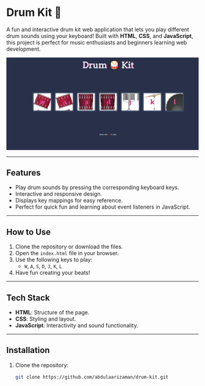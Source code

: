 # Drum Kit 🥁

A fun and interactive drum kit web application that lets you play different drum sounds using your keyboard! Built with **HTML**, **CSS**, and **JavaScript**, this project is perfect for music enthusiasts and beginners learning web development.

![Drum Kit Preview](ScreenShot.PNG)

---

## Features
- Play drum sounds by pressing the corresponding keyboard keys.
- Interactive and responsive design.
- Displays key mappings for easy reference.
- Perfect for quick fun and learning about event listeners in JavaScript.

---

## How to Use
1. Clone the repository or download the files.
2. Open the `index.html` file in your browser.
3. Use the following keys to play:
   - `W`, `A`, `S`, `D`, `J`, `K`, `L`
4. Have fun creating your beats!

---

## Tech Stack
- **HTML**: Structure of the page.
- **CSS**: Styling and layout.
- **JavaScript**: Interactivity and sound functionality.

---

## Installation
1. Clone the repository:
   ```bash
   git clone https://github.com/abdulaarizaman/drum-kit.git
